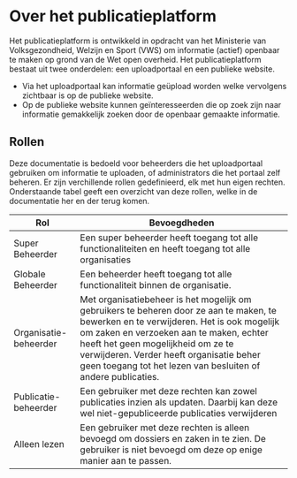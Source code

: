 # Over het publicatieplatform

Het publicatieplatform is ontwikkeld in opdracht van het Ministerie van Volksgezondheid, Welzijn en Sport (VWS) om informatie (actief) openbaar te maken op grond van de Wet open overheid.
Het publicatieplatform bestaat uit twee onderdelen: een uploadportaal en een publieke website.

- Via het uploadportaal kan informatie geüpload worden welke vervolgens zichtbaar is op de publieke website.
- Op de publieke website kunnen geïnteresseerden die op zoek zijn naar informatie gemakkelijk zoeken door de openbaar gemaakte informatie.

## Rollen

Deze documentatie is bedoeld voor beheerders die het uploadportaal gebruiken om informatie te uploaden, of administrators die het portaal zelf beheren.
Er zijn verchillende rollen gedefinieerd, elk met hun eigen rechten. Onderstaande tabel geeft een overzicht van deze rollen, welke in de documentatie her en der terug komen.

| Rol                   | Bevoegdheden                                                                                                                                                                                                                                                                                                                        |
| --------------------- | ----------------------------------------------------------------------------------------------------------------------------------------------------------------------------------------------------------------------------------------------------------------------------------------------------------------------------------- |
| Super Beheerder       | Een super beheerder heeft toegang tot alle functionaliteiten en heeft toegang tot alle organisaties                                                                                                                                                                                                                                 |
| Globale Beheerder     | Een beheerder heeft toegang tot alle functionaliteit binnen de organisatie.                                                                                                                                                                                                                                                         |
| Organisatie-beheerder | Met organisatiebeheer is het mogelijk om gebruikers te beheren door ze aan te maken, te bewerken en te verwijderen. Het is ook mogelijk om zaken en verzoeken aan te maken, echter heeft het geen mogelijkheid om ze te verwijderen. Verder heeft organisatie beher geen toegang tot het lezen van besluiten of andere publicaties. |
| Publicatie-beheerder  | Een gebruiker met deze rechten kan zowel publicaties inzien als updaten. Daarbij kan deze wel niet-gepubliceerde publicaties verwijderen                                                                                                                                                                                            |
| Alleen lezen          | Een gebruiker met deze rechten is alleen bevoegd om dossiers en zaken in te zien. De gebruiker is niet bevoegd om deze op enige manier aan te passen.                                                                                                                                                                               |
